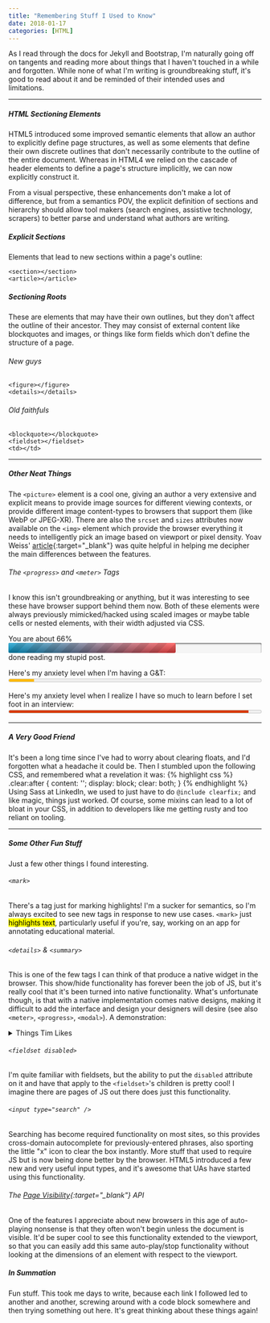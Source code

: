 ```yaml
---
title: "Remembering Stuff I Used to Know"
date: 2018-01-17
categories: [HTML]
---
```


As I read through the docs for Jekyll and Bootstrap, I'm naturally going off on tangents and reading more about things that I haven't touched in a while and forgotten. While none of what I'm writing is groundbreaking stuff, it's good to read about it and be reminded of their intended uses and limitations.

- - -

##### HTML Sectioning Elements
HTML5 introduced some improved semantic elements that allow an author to explicitly define page structures, as well as some elements that define their own discrete outlines that don't necessarily contribute to the outline of the entire document. Whereas in HTML4 we relied on the cascade of header elements to define a page's structure implicitly, we can now explicitly construct it.

From a visual perspective, these enhancements don't make a lot of difference, but from a semantics POV, the explicit definition of sections and hierarchy should allow tool makers (search engines, assistive technology, scrapers) to better parse and understand what authors are writing. 


##### Explicit Sections
Elements that lead to new sections within a page's outline:

    <section></section>
    <article></article>


##### Sectioning Roots
These are elements that may have their own outlines, but they don't affect the outline of their ancestor. They may consist of external content like blockquotes and images, or things like form fields which don't define the structure of a page.

###### New guys

    <figure></figure>
    <details></details>

###### Old faithfuls

    <blockquote></blockquote>
    <fieldset></fieldset>
    <td></td>

- - -

##### Other Neat Things
The `<picture>` element is a cool one, giving an author a very extensive and explicit means to provide image sources for different viewing contexts, or provide different image content-types to browsers that support them (like WebP or JPEG-XR). There are also the `srcset` and `sizes` attributes now available on the `<img>` element which provide the browser everything it needs to intelligently pick an image based on viewport or pixel density. Yoav Weiss' [article](https://dev.opera.com/articles/native-responsive-images/){:target="_blank"} was quite helpful in helping me decipher the main differences between the features.


###### The `<progress>` and `<meter>` Tags
I know this isn't groundbreaking or anything, but it was interesting to see these have browser support behind them now. Both of these elements were always previously mimicked/hacked using scaled images or maybe table cells or nested elements, with their width adjusted via CSS.

<p><span style="width:70%" data-value="66">You are about&nbsp;</span>
<progress max="100" value="66" class="html5">66</progress>
done reading my stupid post.</p>

<p>Here's my anxiety level when I'm having a G&amp;T:
<meter class="styled" min="0" max="100" low="25" high="75" optimum="50" value="10">10%</meter></p>

<p>Here's my anxiety level when I realize I have so much to learn before I set foot in an interview:
<meter class="styled" min="0" max="100" low="25" high="50" optimum="10" value="95">95%</meter></p>

- - -

##### A Very Good Friend
It's been a long time since I've had to worry about clearing floats, and I'd forgotten what a headache it could be. Then I stumbled upon the following CSS, and remembered what a revelation it was:
{% highlight css %}
    .clear:after { 
      content: ''; 
      display: block; 
      clear: both; 
    }
{% endhighlight %}
Using Sass at LinkedIn, we used to just have to do `@include clearfix;` and like magic, things just worked. Of course, some mixins can lead to a lot of bloat in your CSS, in addition to developers like me getting rusty and too reliant on tooling.

- - -

##### Some Other Fun Stuff
Just a few other things I found interesting.

###### `<mark>`
There's a tag just for marking highlights! I'm a sucker for semantics, so I'm always excited to see new tags in response to new use cases. `<mark>` just <mark>highlights text</mark>, particularly useful if you're, say, working on an app for annotating educational material.

###### `<details>` &amp; `<summary>`
This is one of the few tags I can think of that produce a native widget in the browser. This show/hide functionality has forever been the job of JS, but it's really cool that it's been turned into native functionality. What's unfortunate though, is that with a native implementation comes native designs, making it difficult to add the interface and design your designers will desire (see also `<meter>`, `<progress>`, `<modal>`).
A demonstration:
<details>
    <summary>Things Tim Likes</summary>
    <ol>
        <li>Whiskey</li>
        <li>Semantics</li>
        <li>Gin</li>
    </ol>
</details>
<p></p>

###### `<fieldset disabled>`
I'm quite familiar with fieldsets, but the ability to put the `disabled` attribute on it and have that apply to the `<fieldset>`'s children is pretty cool! I imagine there are pages of JS out there does just this functionality.

###### `<input type="search" />`
Searching has become required functionality on most sites, so this provides cross-domain autocomplete for previously-entered phrases, also sporting the little "x" icon to clear the box instantly. More stuff that used to require JS but is now being done better by the browser. HTML5 introduced a few new and very useful input types, and it's awesome that UAs have started using this functionality.

###### The [Page Visibility](https://www.w3.org/TR/page-visibility/){:target="_blank"} API
One of the features I appreciate about new browsers in this age of auto-playing nonsense is that they often won't begin unless the document is visible. It'd be super cool to see this functionality extended to the viewport, so that you can easily add this same auto-play/stop functionality without looking at the dimensions of an element with respect to the viewport.

##### In Summation
Fun stuff. This took me days to write, because each link I followed led to another and another, screwing around with a code block somewhere and then trying something out here. It's great thinking about these things again!

<style>
    meter { width: 100%; }
    progress[value] {
        appearance: none;
        border: none;	
        width: 100%; 
        height: 20px;	
        background-color: whiteSmoke;
        border-radius: 3px;
        box-shadow: 0 2px 3px rgba(0,0,0,.5) inset;
        color: royalblue;	
        position: relative;
        margin: 0; 
    }

    progress[value]::-webkit-progress-bar {
        background-color: whiteSmoke;
        border-radius: 3px;
        box-shadow: 0 2px 3px rgba(0,0,0,.5) inset;
    }

    progress[value]::-webkit-progress-value {
        position: relative;	
        background-size: 35px 20px, 100% 100%, 100% 100%;
        border-radius: 3px;
    }

    progress[value]::-webkit-progress-value:after {
        content: '';
        position: absolute;	
        width: 5px; 
        height: 5px;
        top: 7px; 
        right: 7px;	
        background-color: white;
        border-radius: 100%;
    }


    progress[value]::-moz-progress-bar {
        background-image: 
            -moz-linear-gradient( 135deg, transparent, transparent 33%, rgba(0,0,0,.1) 33%, rgba(0,0,0,.1) 66%, transparent 66%), 
            -moz-linear-gradient( top, rgba(255, 255, 255, .25), rgba(0,0,0,.2)), 
            -moz-linear-gradient( left, #09c, #f44);	
        background-size: 35px 20px, 100% 100%, 100% 100%;
        border-radius: 3px;	
    }

    span[data-value] {   
    position: relative; 
    }

    span[data-value]:after {
        content: attr(data-value) '%';
        position: absolute;
    }

    progress::-webkit-progress-value {
        background-image: 
            -webkit-linear-gradient( 135deg, transparent, transparent 33%, rgba(0,0,0,.1) 33%, rgba(0,0,0,.1) 66%, transparent 66%), 
            -webkit-linear-gradient( top, rgba(255, 255, 255, .25), rgba(0,0,0,.2)), 
            -webkit-linear-gradient( left, #09c, #f44);
    }
    progress::-moz-progress-bar {
        background-image: 
            -moz-linear-gradient( 135deg, transparent, transparent 33%, rgba(0,0,0,.1) 33%, rgba(0,0,0,.1) 66%, transparent 66%), 
            -moz-linear-gradient( top, gba(255, 255, 255, .25), rgba(0,0,0,.2)), 
            -moz-linear-gradient( left, #09c, #f44);
    }
</style>